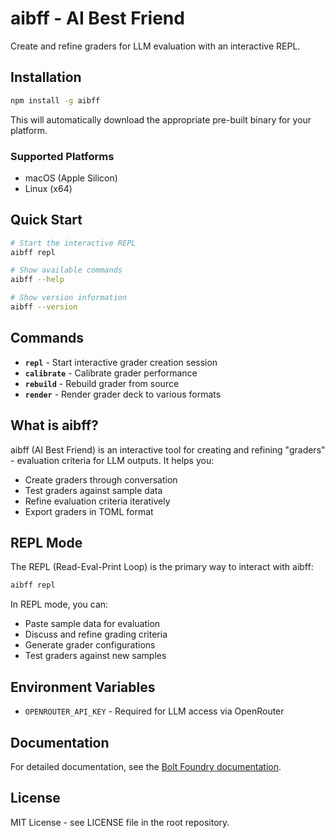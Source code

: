 # aibff - AI Best Friend

Create and refine graders for LLM evaluation with an interactive REPL.

## Installation

```bash
npm install -g aibff
```

This will automatically download the appropriate pre-built binary for your platform.

### Supported Platforms

- macOS (Apple Silicon)
- Linux (x64)

## Quick Start

```bash
# Start the interactive REPL
aibff repl

# Show available commands
aibff --help

# Show version information
aibff --version
```

## Commands

- **`repl`** - Start interactive grader creation session
- **`calibrate`** - Calibrate grader performance
- **`rebuild`** - Rebuild grader from source
- **`render`** - Render grader deck to various formats

## What is aibff?

aibff (AI Best Friend) is an interactive tool for creating and refining "graders" - evaluation criteria for LLM outputs. It helps you:

- Create graders through conversation
- Test graders against sample data
- Refine evaluation criteria iteratively
- Export graders in TOML format

## REPL Mode

The REPL (Read-Eval-Print Loop) is the primary way to interact with aibff:

```bash
aibff repl
```

In REPL mode, you can:
- Paste sample data for evaluation
- Discuss and refine grading criteria
- Generate grader configurations
- Test graders against new samples

## Environment Variables

- `OPENROUTER_API_KEY` - Required for LLM access via OpenRouter

## Documentation

For detailed documentation, see the [Bolt Foundry documentation](https://github.com/bolt-foundry/bolt-foundry).

## License

MIT License - see LICENSE file in the root repository.